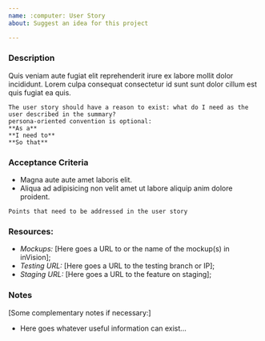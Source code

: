 ```yaml
---
name: :computer: User Story
about: Suggest an idea for this project

---
```


### Description

Quis veniam aute fugiat elit reprehenderit irure ex labore mollit dolor incididunt. Lorem culpa consequat consectetur id sunt sunt dolor cillum est quis fugiat ea quis.

```
The user story should have a reason to exist: what do I need as the user described in the summary?
persona-oriented convention is optional:
**As a**
**I need to**
**So that**
```


### Acceptance Criteria

- Magna aute aute amet laboris elit.
- Aliqua ad adipisicing non velit amet ut labore aliquip anim dolore proident.

```
Points that need to be addressed in the user story
```


### Resources:

- _Mockups:_ [Here goes a URL to or the name of the mockup(s) in inVision];
- _Testing URL:_ [Here goes a URL to the testing branch or IP];
- _Staging URL:_ [Here goes a URL to the feature on staging];


### Notes

[Some complementary notes if necessary:]

- Here goes whatever useful information can exist…
